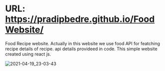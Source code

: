 # URL: https://pradipbedre.github.io/FoodWebsite/

Food Recipe website.
Actually in this website we use food API for featching recipe details of recipe.
api details provideed in code.
This simple website created using react js.


![2021-04-19_23-03-43](https://user-images.githubusercontent.com/60803643/115278804-87604680-a163-11eb-90ad-bcce8f544cd0.png)
